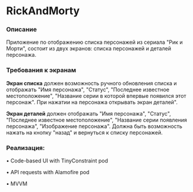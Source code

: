 # RickAndMorty

### Описание
Приложение по отображению списка персонажей из сериала "Рик и Морти", состоит из двух экранов: списка персонажей и деталей персонажа.

### Требования к экранам
**Экран списка** должен возможность ручного обновления списка и отображать "Имя персонажа", "Статус", "Последнее известное местоположение", "Название серии в которой впервые появился этот персонаж". При нажатии на персонажа открывать экран деталей".

**Экран деталей** должен отображать "Имя персонажа", "Статус", "Последнее известное местоположение", "Название серии появления персонажа", "Изображение персонажа".
Должна быть возможность нажать на кнопку "назад" и вернуться к списку персонажей.

### Реализация:
• Code-based UI with TinyConstraint pod

• API requests with Alamofire pod

• MVVM
